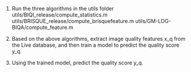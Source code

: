 1. Run the three algorithms in the utils folder
utils/BIQI_release/compute_statistics.m
utils/BRISQUE_release/compute_brisquefeature.m
utils/GM-LOG-BIQA/compute_feature.m

2. Based on the above algorithms, extract image quality features x_q from the Live database, and then train a model to predict the quality score y_q.

3. Using the trained model, predict the quality score y_q.